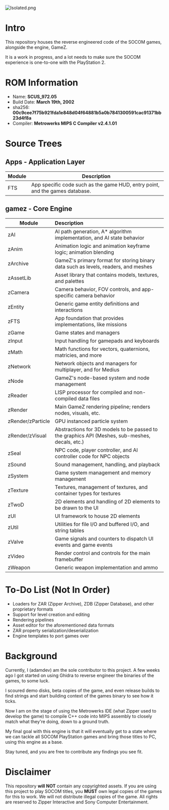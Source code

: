 ![Isolated.png](https://github.com/Not-Enough-Photons/reCOM/blob/main/img/recom-logo.png?raw=true)

# Intro
This repository houses the reverse engineered code of the SOCOM games, alongside the engine, GameZ.

It is a work in progress, and a lot needs to make sure the SOCOM experience is one-to-one with the PlayStation 2.

# ROM Information
- Name: **SCUS_972.05**
- Build Date: **March 19th, 2002**
- sha256: **00c9cee7f75b921fda1e848d04f64881b5a0b7841300591cac91371bb23d4f8a**
- Compiler: **Metrowerks MIPS C Compiler v2.4.1.01**

# Source Trees
## Apps - Application Layer
| Module | Description |
| ------ | ----------- |
| FTS | App specific code such as the game HUD, entry point, and the games database. |

## gamez - Core Engine
| Module | Description |
| ------ | :---------- |
| zAI | AI path generation, A* algorithm implementation, and AI state behavior |
| zAnim | Animation logic and animation keyframe logic; animation blending |
| zArchive | GameZ's primary format for storing binary data such as levels, readers, and meshes |
| zAssetLib | Asset library that contains models, textures, and palettes |
| zCamera | Camera behavior, FOV controls, and app-specific camera behavior |
| zEntity | Generic game entity definitions and interactions |
| zFTS | App foundation that provides implementations, like missions |
| zGame | Game states and managers |
| zInput | Input handling for gamepads and keyboards |
| zMath | Math functions for vectors, quaternions, matricies, and more |
| zNetwork | Network objects and managers for multiplayer, and for Medius |
| zNode | GameZ's node-based system and node management |
| zReader | LISP processor for compiled and non-compiled data files |
| zRender | Main GameZ rendering pipeline; renders nodes, visuals, etc. |
| zRender/zParticle | GPU instanced particle system |
| zRender/zVisual | Abstractions for 3D models to be passed to the graphics API (Meshes, sub-meshes, decals, etc.) |
| zSeal | NPC code, player controller, and AI controller code for NPC objects |
| zSound | Sound management, handling, and playback |
| zSystem | Game system management and memory management |
| zTexture | Textures, management of textures, and container types for textures |
| zTwoD | 2D elements and handling of 2D elements to be drawn to the UI |
| zUI | UI framework to house 2D elements |
| zUtil | Utilities for file I/O and buffered I/O, and string tables |
| zValve | Game signals and counters to dispatch UI events and game events |
| zVideo | Render control and controls for the main framebuffer |
| zWeapon | Generic weapon implementation and ammo |


# To-Do List (Not In Order)
- Loaders for ZAR (Zipper Archive), ZDB (Zipper Database), and other proprietary formats
- Support for level creation and editing
- Rendering pipelines
- Asset editor for the aforementioned data formats
- ZAR property serialization/deserialization
- Engine templates to port games over

# Background
Currently, I (adamdev) am the sole contributor to this project. A few weeks ago I got started on using Ghidra to reverse engineer the binaries of the games, to some luck.

I scoured demo disks, beta copies of the game, and even release builds to find strings and start building context of the games binary to see how it ticks.

Now I am on the stage of using the Metrowerks IDE (what Zipper used to develop the game) to compile C++ code into MIPS assembly to closely match what they're doing, down to a ground truth.

My final goal with this engine is that it will eventually get to a state where we can tackle all SOCOM PlayStation games and bring those titles to PC, using this engine as a base.

Stay tuned, and you are free to contribute any findings you see fit.

# Disclaimer
This repository **will NOT** contain any copyrighted assets. If you are using this project to play SOCOM titles, you **MUST** own legal copies of the games for this to work.
We will not distribute illegal copies of the game.
All rights are reserved to Zipper Interactive and Sony Computer Entertainment.
